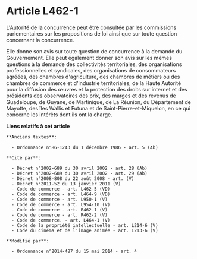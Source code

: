# Article L462-1

L'Autorité de la concurrence peut être consultée par les commissions parlementaires sur les propositions de loi ainsi que sur
toute question concernant la concurrence. 

Elle donne son avis sur toute question de concurrence à la demande du Gouvernement. Elle peut également donner son avis sur
les mêmes questions à la demande des collectivités territoriales, des organisations professionnelles et syndicales, des
organisations de consommateurs agréées, des chambres d'agriculture, des chambres de métiers ou des chambres de commerce et
d'industrie territoriales, de la Haute Autorité pour la diffusion des œuvres et la protection des droits sur internet et des
présidents des observatoires des prix, des marges et des revenus de Guadeloupe, de Guyane, de Martinique, de La Réunion, du
Département de Mayotte, des îles Wallis et Futuna et de Saint-Pierre-et-Miquelon, en ce qui concerne les intérêts dont ils
ont la charge.

**Liens relatifs à cet article**

	**Anciens textes**:

	  - Ordonnance n°86-1243 du 1 décembre 1986 - art. 5 (Ab)

	**Cité par**:

	  - Décret n°2002-689 du 30 avril 2002 - art. 28 (Ab)
	  - Décret n°2002-689 du 30 avril 2002 - art. 29 (Ab)
	  - Décret n°2008-808 du 22 août 2008 - art. (V)
	  - Décret n°2011-52 du 13 janvier 2011 (V)
	  - Code de commerce - art. L462-5 (VD)
	  - Code de commerce - art. L464-9 (VD)
	  - Code de commerce - art. L950-1 (V)
	  - Code de commerce - art. L954-10 (V)
	  - Code de commerce - art. R462-1 (V)
	  - Code de commerce - art. R462-2 (V)
	  - Code de commerce. - art. L464-1 (V)
	  - Code de la propriété intellectuelle - art. L214-6 (V)
	  - Code du cinéma et de l'image animée - art. L213-6 (V)

	**Modifié par**:

	  - Ordonnance n°2014-487 du 15 mai 2014 - art. 4
